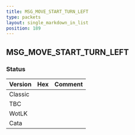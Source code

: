 ```yaml
---
title: MSG_MOVE_START_TURN_LEFT
type: packets
layout: single_markdown_in_list
position: 189
---
```


## MSG_MOVE_START_TURN_LEFT

### Status

Version | Hex | Comment
---------- | ---------- | ---------- 
Classic |  |  
TBC |  |  
WotLK |  |  
Cata |  |  
